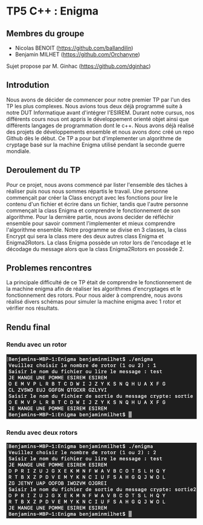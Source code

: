 # TP5 C++ : Enigma

## Membres du groupe

  - Nicolas BENOIT (https://github.com/ballandilin)
  - Benjamin MILHET (https://github.com/Orchanyne)


Sujet propose par M. Ginhac (https://github.com/dginhac)

## Introdution
Nous avons de décider de commencer pour notre premier TP par l'un des TP les plus complexes. Nous avions tous deux déjà programmé suite à notre DUT Informatique avant d'intégrer l'ESIREM. Durant notre cursus, nos différents cours nous ont appris le développement orienté objet ainsi que différents langages de programmation dont le c++. Nous avons déjà réalisé des projets de développements ensemble et nous avons donc créé un repo Github dès le début. Ce TP a pour but d'implementer un algorithme de cryptage basé sur la machine Enigma utilisé pendant la seconde guerre mondiale.


## Deroulement du TP
Pour ce projet, nous avons commencé par lister l'ensemble des tâches à réaliser puis nous nous sommes répartis le travail. Une personne commençait par créer la Class encrypt avec les fonctions pour lire le contenu d'un fichier et écrire dans un fichier, tandis que l'autre personne commençait la class Enigma et comprendre le fonctionnement de son algorithme. Pour la dernière partie, nous avons decider de réfléchir ensemble pour savoir comment l'implementer et mieux comprendre l'algorithme ensemble. Notre programme se divise en 3 classes, la class Encrypt qui sera la class mere des deux autres class Enigma et Enigma2Rotors. La class Enigma possède un rotor lors de l'encodage et le décodage du message alors que la class Enigma2Rotors en possède 2.  


## Problemes rencontres
La principale difficulté de ce TP était de comprendre le fonctionnement de la machine enigma afin de réaliser les algorithmes d'encryptages et le fonctionnement des rotors. Pour nous aider à comprendre, nous avons réalisé divers schémas pour simuler la machine enigma avec 1 rotor et vérifier nos résultats.


## Rendu final
### Rendu avec un rotor
![alt text](https://github.com/Le-trio-de-l-enfer/Enigma/blob/master/1.png?raw=true)

### Rendu avec deux rotors
![alt text](https://github.com/Le-trio-de-l-enfer/Enigma/blob/main/2.png?raw=true)


